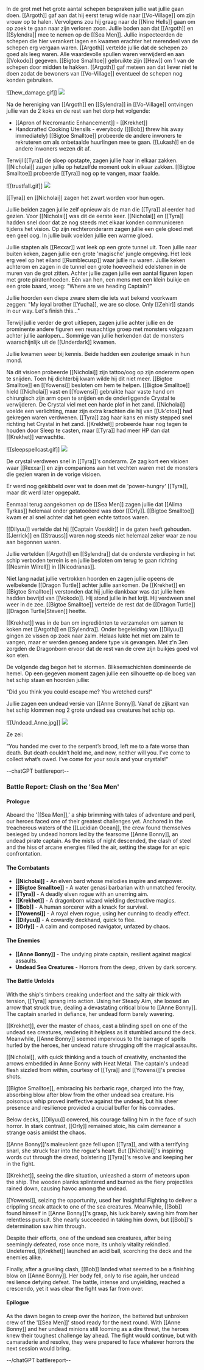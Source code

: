 In de grot met het grote aantal schepen bespraken jullie wat jullie gaan doen. [[Argoth]] gaf aan dat hij eerst terug wilde naar [[Vo-Village]] om zijn vrouw op te halen. Vervolgens zou hij graag naar de [[Nine Hells]] gaan om op zoek te gaan naar zijn verloren zoon. Jullie boden aan dat [[Argoth]] en [[Sylendra]] mee te nemen op de [[Sea Men]]. Jullie inspecteerden de schepen die hier verankert lagen en kwamen erachter het merendeel van de schepen erg vergaan waren. [[Argoth]] vertelde jullie dat de schepen zo goed als leeg waren. Alle waardevolle spullen waren verwijderd en aan [[Vokodo]] gegeven. [[Bigtoe Smalltoe]] gebruikte zijn [[Hew]] om 1 van de schepen door midden te hakken. [[Argoth]] gaf meteen aan dat liever niet te doen zodat de bewoners van [[Vo-Village]] eventueel de schepen nog konden gebruiken. 

![[hew_damage.gif]]
<img src="/assets/hew_damage.gif"/>

Na de hereniging van [[Argoth]] en [[Sylendra]] in [[Vo-Village]] ontvingen jullie van de 2 koks en de rest van het dorp het volgende:
- [[Apron of Necromantic Enhancement]] - [[Krekhet]]
- Handcrafted Cooking Utensils - everybody ([[Bob]] threw his away immediately)
[[Bigtoe Smalltoe]] probeerde de andere inwoners te rekruteren om als onbetaalde huurlingen mee te gaan. [[Lukash]] en de andere inwoners wezen dit af. 

Terwijl [[Tyra]] de sloep opstapte, zagen jullie haar in elkaar zakken. [[Nicholai]] zagen jullie op hetzelfde moment ook in elkaar zakken. [[Bigtoe Smalltoe]] probeerde [[Tyra]] nog op te vangen, maar faalde.

![[trustfall.gif]]
<img src="/assets/trustfall.gif"/>

[[Tyra]] en [[Nicholai]] zagen het zwart worden voor hun ogen.

Jullie beiden zagen jullie zelf opnieuw als de man die [[Tyra]] al eerder had gezien. Voor [[Nicholai]] was dit de eerste keer. [[Nicholai]] en [[Tyra]] hadden snel door dat ze nog steeds met elkaar konden communiceren tijdens het vision. Op zijn rechteronderarm zagen jullie een gele gloed met een geel oog. In jullie buik voelden jullie een warme gloed.

Jullie stapten als [[Rexxar]] wat leek op een grote tunnel uit. Toen jullie naar buiten keken, zagen jullie een grote 'magische' jungle omgeving. Het leek erg veel op het eiland [[Rumblecusp]] waar jullie nu waren. Jullie keken achterom en zagen in de tunnel een grote hoeveelheid edelstenen in de muren van de grot zitten. Achter jullie zagen jullie een aantal figuren lopen met grote piratenhoeden. Eén van hen, een mens met een klein buikje en een grote baard, vroeg: "Where are we heading Captain?"

Jullie hoorden een diepe zware stem die iets wat bekend voorkwam zeggen: "My loyal brother [[Yucha]], we are so close. Only [[Zehir]] stands in our way. Let's finish this..."

Terwijl jullie verder de grot uitliepen, zagen jullie achter jullie en de prominente andere figuren een reusachtige groep met monsters volgzaam achter jullie aanlopen... Sommige van jullie herkenden dat de monsters waarschijnlijk uit de [[Underdark]] kwamen. 

Jullie kwamen weer bij kennis. Beide hadden een zouterige smaak in hun mond.

Na dit visioen probeerde [[Nicholai]] zijn tattoo/oog op zijn onderarm open te snijden. Toen hij dichterbij kwam wilde hij dit niet meer. [[Bigtoe Smalltoe]] en [[Yowensi]] besloten om hem te helpen. [[Bigtoe Smalltoe]] hield [[Nicholai]] vast en [[Yowensi]] gebruikte haar vaste hand om chirurgisch zijn arm open te snijden en de onderliggende Crystal te verwijderen. De Crystal viel met een harde plof in het zand. [[Nicholai]] voelde een verlichting, maar zijn extra krachten die hij van [[Uk'otoa]] had gekregen waren verdwenen. [[Tyra]] zag haar kans en misty stepped snel richting het Crystal in het zand. [[Krekhet]] probeerde haar nog tegen te houden door Sleep te casten, maar [[Tyra]] had meer HP dan dat [[Krekhet]] verwachtte. 

![[sleepspellcast.gif]]
<img src="/assets/sleepspellcast.gif"/>

De crystal verdween snel in [[Tyra]]'s onderarm. Ze zag kort een visioen waar [[Rexxar]] en zijn companions aan het vechten waren met de monsters die gezien waren in de vorige visioen.

Er werd nog gekibbeld over wat te doen met de 'power-hungry' [[Tyra]], maar dit werd later opgepakt. 

Eenmaal terug aangekomen op de [[Sea Men]] zagen jullie dat [[Alima Tyrkas]] helemaal onder getatoeëerd was door [[Orly]]. [[Bigtoe Smalltoe]] kwam er al snel achter dat het geen echte tattoos waren. 

[[Dilyuu]] vertelde dat hij [[Captain Vosskiir]] in de gaten heeft gehouden. [[Jerrick]] en [[Strauss]] waren nog steeds niet helemaal zeker waar ze nou aan begonnen waren. 

Jullie vertelden [[Argoth]] en [[Sylendra]] dat de onderste verdieping in het schip verboden terrein is en jullie besloten om terug te gaan richting [[Nesmin Wilrell]] in [[Nicodranas]]. 

Niet lang nadat jullie vertrokken hoorden en zagen jullie opeens de welbekende [[Dragon Turtle]] achter jullie aankomen. De [[Krekhet]] en [[Bigtoe Smalltoe]] verstonden dat hij jullie dankbaar was dat jullie hem hadden bevrijd van [[Vokodo]]. Hij stond jullie in het krijt. Hij verdween snel weer in de zee. [[Bigtoe Smalltoe]] vertelde de rest dat de [[Dragon Turtle]] [[Dragon Turtle|Steven]] heette.

[[Krekhet]] was in de ban om ingrediënten te verzamelen om samen te koken met [[Argoth]] en [[Sylendra]]. Onder begeleiding van [[Dilyuu]] gingen ze vissen op zoek naar zalm. Helaas lukte het niet om zalm te vangen, maar er werden genoeg andere type vis gevangen. Met z'n 3en zorgden de Dragonborn ervoor dat de rest van de crew zijn buikjes goed vol kon eten.

De volgende dag begon het te stormen. Bliksemschichten domineerde de hemel. Op een gegeven moment zagen jullie een silhouette op de boeg van het schip staan en hoorden jullie:

"Did you think you could escape me? You wretched curs!"

Jullie zagen een undead versie van [[Anne Bonny]]. Vanaf de zijkant van het schip klommen nog 2 grote undead sea creatures het schip op. 

![[Undead_Anne.jpg]]
<img src="/assets/Undead_Anne.jpg"/>

Ze zei: 

“You handed me over to the serpent’s brood, left me to a fate worse than death. But death couldn’t hold me, and now, neither will you. I’ve come to collect what’s owed. I’ve come for your souls and your crystals!” 


--chatGPT battlereport--

### Battle Report: Clash on the 'Sea Men'

#### Prologue
Aboard the '[[Sea Men]],' a ship brimming with tales of adventure and peril, our heroes faced one of their greatest challenges yet. Anchored in the treacherous waters of the [[Lucidian Ocean]], the crew found themselves besieged by undead horrors led by the fearsome [[Anne Bonny]], an undead pirate captain. As the mists of night descended, the clash of steel and the hiss of arcane energies filled the air, setting the stage for an epic confrontation.

#### The Combatants
- **[[Nicholai]]** - An elven bard whose melodies inspire and empower.
- **[[Bigtoe Smalltoe]]** - A water genasi barbarian with unmatched ferocity.
- **[[Tyra]]** - A deadly elven rogue with an unerring aim.
- **[[Krekhet]]** - A dragonborn wizard wielding destructive magics.
- **[[Bob]]** - A human sorcerer with a knack for survival.
- **[[Yowensi]]** - A royal elven rogue, using her cunning to deadly effect.
- **[[Dilyuu]]** - A cowardly deckhand, quick to flee.
- **[[Orly]]** - A calm and composed navigator, unfazed by chaos.

#### The Enemies
- **[[Anne Bonny]]** - The undying pirate captain, resilient against magical assaults.
- **Undead Sea Creatures** - Horrors from the deep, driven by dark sorcery.

#### The Battle Unfolds

With the ship's timbers creaking underfoot and the salty air thick with tension, [[Tyra]] sprang into action. Using her Steady Aim, she loosed an arrow that struck true, dealing a devastating critical blow to [[Anne Bonny]]. The captain snarled in defiance, her undead form barely wavering.

[[Krekhet]], ever the master of chaos, cast a blinding spell on one of the undead sea creatures, rendering it helpless as it stumbled around the deck. Meanwhile, [[Anne Bonny]] seemed impervious to the barrage of spells hurled by the heroes, her undead nature shrugging off the magical assaults.

[[Nicholai]], with quick thinking and a touch of creativity, enchanted the arrows embedded in Anne Bonny with Heat Metal. The captain's undead flesh sizzled from within, courtesy of [[Tyra]] and [[Yowensi]]'s precise shots.

[[Bigtoe Smalltoe]], embracing his barbaric rage, charged into the fray, absorbing blow after blow from the other undead sea creature. His poisonous whip proved ineffective against the undead, but his sheer presence and resilience provided a crucial buffer for his comrades.

Below decks, [[Dilyuu]] cowered, his courage failing him in the face of such horror. In stark contrast, [[Orly]] remained stoic, his calm demeanor a strange oasis amidst the chaos.

[[Anne Bonny]]'s malevolent gaze fell upon [[Tyra]], and with a terrifying snarl, she struck fear into the rogue's heart. But [[Nicholai]]'s inspiring words cut through the dread, bolstering [[Tyra]]'s resolve and keeping her in the fight.

[[Krekhet]], seeing the dire situation, unleashed a storm of meteors upon the ship. The wooden planks splintered and burned as the fiery projectiles rained down, causing havoc among the undead. 

[[Yowensi]], seizing the opportunity, used her Insightful Fighting to deliver a crippling sneak attack to one of the  sea creatures. Meanwhile, [[Bob]] found himself in [[Anne Bonny]]'s grasp, his luck barely saving him from her relentless pursuit. She nearly succeeded in taking him down, but [[Bob]]'s determination saw him through.

Despite their efforts, one of the undead sea creatures, after being seemingly defeated, rose once more, its unholy vitality rekindled. Undeterred, [[Krekhet]] launched an acid ball, scorching the deck and the enemies alike.

Finally, after a grueling clash, [[Bob]] landed what seemed to be a finishing blow on [[Anne Bonny]]. Her body fell, only to rise again, her undead resilience defying defeat. The battle, intense and unyielding, reached a crescendo, yet it was clear the fight was far from over.

#### Epilogue
As the dawn began to creep over the horizon, the battered but unbroken crew of the '[[Sea Men]]' stood ready for the next round. With [[Anne Bonny]] and her undead minions still looming as a dire threat, the heroes knew their toughest challenge lay ahead. The fight would continue, but with camaraderie and resolve, they were prepared to face whatever horrors the next session would bring.

--/chatGPT battlereport--









